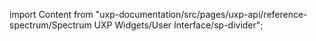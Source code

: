 
import Content from "uxp-documentation/src/pages/uxp-api/reference-spectrum/Spectrum UXP Widgets/User Interface/sp-divider";

<Content query="product=xd"/>
